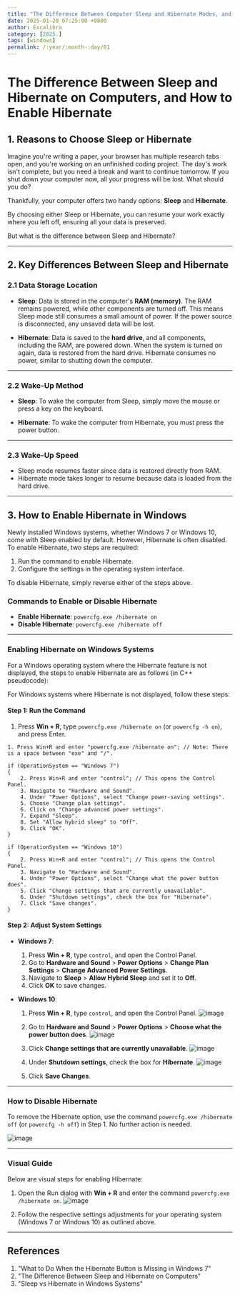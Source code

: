 ```yaml
---
title: "The Difference Between Computer Sleep and Hibernate Modes, and How to Set Up Hibernate"
date: 2025-01-20 07:25:00 +0800
author: Excalibra
category: [2025.]
tags: [windows]
permalink: /:year/:month-:day/01
---
```


# The Difference Between Sleep and Hibernate on Computers, and How to Enable Hibernate

## 1. Reasons to Choose Sleep or Hibernate

Imagine you're writing a paper, your browser has multiple research tabs open, and you're working on an unfinished coding project. The day's work isn't complete, but you need a break and want to continue tomorrow. If you shut down your computer now, all your progress will be lost. What should you do?

Thankfully, your computer offers two handy options: **Sleep** and **Hibernate**.  

<!-- more -->

By choosing either Sleep or Hibernate, you can resume your work exactly where you left off, ensuring all your data is preserved.

But what is the difference between Sleep and Hibernate?

---

## 2. Key Differences Between Sleep and Hibernate  

### 2.1 Data Storage Location

- **Sleep**: Data is stored in the computer's **RAM (memory)**. The RAM remains powered, while other components are turned off. This means Sleep mode still consumes a small amount of power. If the power source is disconnected, any unsaved data will be lost.

- **Hibernate**: Data is saved to the **hard drive**, and all components, including the RAM, are powered down. When the system is turned on again, data is restored from the hard drive. Hibernate consumes no power, similar to shutting down the computer.

---

### 2.2 Wake-Up Method

- **Sleep**: To wake the computer from Sleep, simply move the mouse or press a key on the keyboard.

- **Hibernate**: To wake the computer from Hibernate, you must press the power button.

---

### 2.3 Wake-Up Speed

- Sleep mode resumes faster since data is restored directly from RAM.
- Hibernate mode takes longer to resume because data is loaded from the hard drive.

---

## 3. How to Enable Hibernate in Windows  

Newly installed Windows systems, whether Windows 7 or Windows 10, come with Sleep enabled by default. However, Hibernate is often disabled. To enable Hibernate, two steps are required:  

1. Run the command to enable Hibernate.  
2. Configure the settings in the operating system interface.  

To disable Hibernate, simply reverse either of the steps above.

### Commands to Enable or Disable Hibernate

- **Enable Hibernate**: `powercfg.exe /hibernate on`  
- **Disable Hibernate**: `powercfg.exe /hibernate off`  

---

### Enabling Hibernate on Windows Systems

For a Windows operating system where the Hibernate feature is not displayed, the steps to enable Hibernate are as follows (in C++ pseudocode):

For Windows systems where Hibernate is not displayed, follow these steps:

#### Step 1: Run the Command
1. Press **Win + R**, type `powercfg.exe /hibernate on` (or `powercfg -h on`), and press Enter.

```
1. Press Win+R and enter "powercfg.exe /hibernate on"; // Note: There is a space between "exe" and "/".

if (OperationSystem == "Windows 7")
{
    2. Press Win+R and enter "control"; // This opens the Control Panel.
    3. Navigate to "Hardware and Sound".
    4. Under "Power Options", select "Change power-saving settings".
    5. Choose "Change plan settings".
    6. Click on "Change advanced power settings".
    7. Expand "Sleep".
    8. Set "Allow hybrid sleep" to "Off".
    9. Click "OK".
}

if (OperationSystem == "Windows 10")
{
    2. Press Win+R and enter "control"; // This opens the Control Panel.
    3. Navigate to "Hardware and Sound".
    4. Under "Power Options", select "Change what the power button does".
    5. Click "Change settings that are currently unavailable".
    6. Under "Shutdown settings", check the box for "Hibernate".
    7. Click "Save changes".
}
```

#### Step 2: Adjust System Settings
- **Windows 7**:
  1. Press **Win + R**, type `control`, and open the Control Panel.
  2. Go to **Hardware and Sound** > **Power Options** > **Change Plan Settings** > **Change Advanced Power Settings**.
  3. Navigate to **Sleep** > **Allow Hybrid Sleep** and set it to **Off**.
  4. Click **OK** to save changes.

- **Windows 10**:
  1. Press **Win + R**, type `control`, and open the Control Panel.
  ![image](https://github.com/user-attachments/assets/eeaaed6f-ec20-42a9-b93f-5518d90b1b37)

  3. Go to **Hardware and Sound** > **Power Options** > **Choose what the power button does**.
  ![image](https://github.com/user-attachments/assets/b11e3a71-c4ec-4786-a2a7-e424bf68ff21)

  4. Click **Change settings that are currently unavailable**.
  ![image](https://github.com/user-attachments/assets/b47a786e-3425-4a04-ba79-2902dff15ec2)

  5. Under **Shutdown settings**, check the box for **Hibernate**.
  ![image](https://github.com/user-attachments/assets/963eabd0-23d6-4098-8e15-a9462af32215)

  7. Click **Save Changes**.

---

### How to Disable Hibernate
To remove the Hibernate option, use the command `powercfg.exe /hibernate off` (or `powercfg -h off`) in Step 1. No further action is needed.

![image](https://github.com/user-attachments/assets/b614ed7d-4bdb-4c3b-8a65-f21a7c16748f)

---

### Visual Guide
Below are visual steps for enabling Hibernate:

1. Open the Run dialog with **Win + R** and enter the command `powercfg.exe /hibernate on`.
![image](https://github.com/user-attachments/assets/e6e76129-e794-4dbf-b614-fb2dd991ffa5)

3. Follow the respective settings adjustments for your operating system (Windows 7 or Windows 10) as outlined above.  

---

## References

1. "What to Do When the Hibernate Button is Missing in Windows 7"  
2. "The Difference Between Sleep and Hibernate on Computers"  
3. "Sleep vs Hibernate in Windows Systems"

